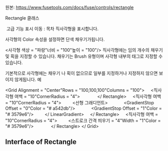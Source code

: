 원본: https://www.fusetools.com/docs/fuse/controls/rectangle

Rectangle 클래스

 고급 기능 표시
이동 :
목차
직사각형을 표시합니다.

사각형의 Color 속성을 설정하면 단색 채우기가됩니다.

<사각형 색상 = "파랑"너비 = "100"높이 = "100"/>
직사각형에는 임의 개수의 채우기 및 획을 지정할 수 있습니다. 채우기는 Brush 유형이며 사각형 내부의 태그로 지정할 수 있습니다.

기본적으로 사각형에는 채우기 나 획이 없으므로 일부를 지정하거나 지정하지 않으면 보이지 않게됩니다.
예

<Grid Alignment = "Center"Rows = "100,100,100"Columns = "100">
    <직사각형 여백 = "10"CornerRadius = "4">
        <SolidColor Color = "# a542db"/>
    </ Rectangle>
    <직사각형 여백 = "10"CornerRadius = "4">
        <선형 그래디언트>
            <GradientStop Offset = "0"Color = "# a542db"/>
            <GradientStop Offset = "1"Color = "# 3579e6"/>
        </ LinearGradient>
    </ Rectangle>
    <직사각형 여백 = "10"CornerRadius = "4">
        <스트로크 간격 띄우기 = "4"Width = "1"Color = "# 3579e6"/>
        <SolidColor Color = "# 3579e6"/>
    </ Rectangle>
</ Grid>

## Interface of Rectangle ##
